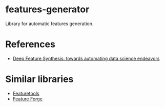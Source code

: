 # features-generator
Library for automatic features generation.

# References
 - [Deep Feature Synthesis: towards automating data science endeavors](http://www.jmaxkanter.com/static/papers/DSAA_DSM_2015.pdf)

# Similar libraries
 - [Featuretools](https://github.com/Featuretools/featuretools)
 - [Feature Forge](https://github.com/machinalis/featureforge)
